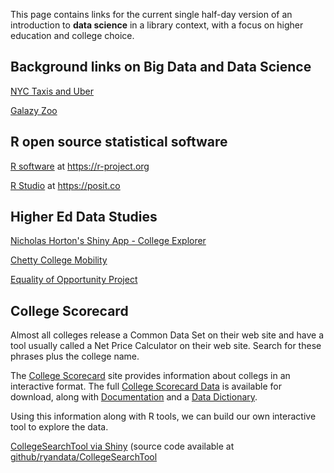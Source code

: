 This page contains links for the current single half-day version of an introduction to **data science** in a library context, with a focus on higher education and college choice.

## Background links on Big Data and Data Science

[NYC Taxis and Uber](https://www.r-bloggers.com/analyzing-1-1-billion-nyc-taxi-and-uber-trips-with-a-vengeance/)

[Galazy Zoo](https://www.galaxyzoo.org)

## R open source statistical software

[R software](https://r-project.org) at https://r-project.org

[R Studio](https://posit.co) at https://posit.co

## Higher Ed Data Studies

[Nicholas Horton's Shiny App - College Explorer]( https://r.amherst.edu/apps/nhorton/collegescorecard2b/)

[Chetty College Mobility]( https://www.nytimes.com/interactive/projects/college-mobility/)

[Equality of Opportunity Project](http://www.equality-of-opportunity.org/college/)


## College Scorecard

Almost all colleges release a Common Data Set on their web site and have a tool usually called a Net Price Calculator on their web site.  Search for these phrases plus the college name.

The [College Scorecard](https://collegescorecard.ed.gov/) site provides information about collegs in an interactive format. The full [College Scorecard Data](https://collegescorecard.ed.gov/data/) is available for download, along with [Documentation](https://collegescorecard.ed.gov/assets/InstitutionDataDocumentation.pdf) and a [Data Dictionary](https://collegescorecard.ed.gov/assets/CollegeScorecardDataDictionary.xlsx).

Using this information along with R tools, we can build our own interactive tool to explore the data.

[CollegeSearchTool via Shiny](https://ryandata.shinyapps.io/CollegeSearchTool)  (source code available at [github/ryandata/CollegeSearchTool](https://github.com/ryandata/CollegeSearchTool)

<!--- (https://shiny.ryanwomack.com:3838/CollegeSearchTool) ---
